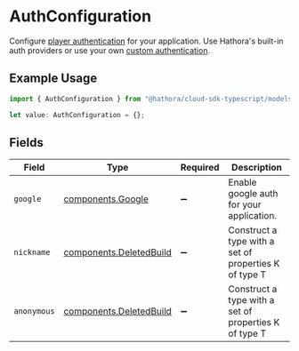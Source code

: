 # AuthConfiguration

Configure [player authentication](https://hathora.dev/docs/lobbies-and-matchmaking/auth-service) for your application. Use Hathora's built-in auth providers or use your own [custom authentication](https://hathora.dev/docs/lobbies-and-matchmaking/auth-service#custom-auth-provider).

## Example Usage

```typescript
import { AuthConfiguration } from "@hathora/cloud-sdk-typescript/models/components";

let value: AuthConfiguration = {};
```

## Fields

| Field                                                              | Type                                                               | Required                                                           | Description                                                        |
| ------------------------------------------------------------------ | ------------------------------------------------------------------ | ------------------------------------------------------------------ | ------------------------------------------------------------------ |
| `google`                                                           | [components.Google](../../models/components/google.md)             | :heavy_minus_sign:                                                 | Enable google auth for your application.                           |
| `nickname`                                                         | [components.DeletedBuild](../../models/components/deletedbuild.md) | :heavy_minus_sign:                                                 | Construct a type with a set of properties K of type T              |
| `anonymous`                                                        | [components.DeletedBuild](../../models/components/deletedbuild.md) | :heavy_minus_sign:                                                 | Construct a type with a set of properties K of type T              |